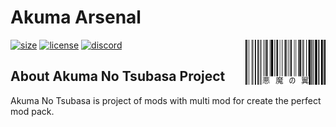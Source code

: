 # Akuma Arsenal

<img src="./assets/AkumaCodeBlack.png" alt="AkumaCodeBlack" align=right width=128px />

[![size](https://img.shields.io/github/repo-size/AlasDiablo/Akuma-Arsenal)](https://github.com/AlasDiablo/Akuma-Arsenal)
[![license](https://img.shields.io/github/license/AlasDiablo/Akuma-Arsenal)](https://github.com/AlasDiablo/Akuma-Arsenal/blob/master/LICENSE)
[![discord](https://img.shields.io/discord/630863620842061877)](https://discord.gg/KkzqnzA)

## About Akuma No Tsubasa Project

Akuma No Tsubasa is project of mods with multi mod for create the perfect mod pack.


